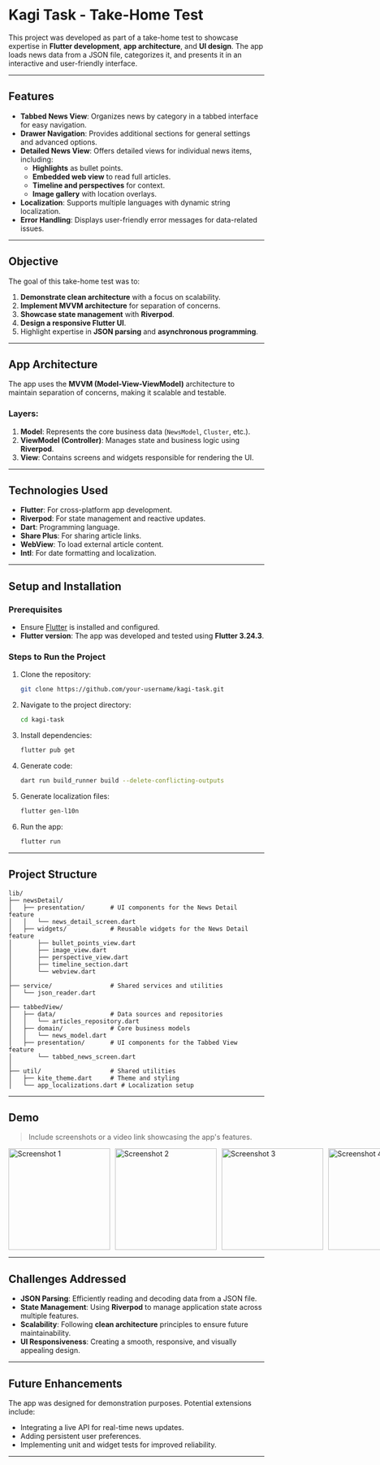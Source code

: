 # **Kagi Task - Take-Home Test**

This project was developed as part of a take-home test to showcase expertise in **Flutter development**, **app architecture**, and **UI design**. The app loads news data from a JSON file, categorizes it, and presents it in an interactive and user-friendly interface.

---

## **Features**
- **Tabbed News View**: Organizes news by category in a tabbed interface for easy navigation.
- **Drawer Navigation**: Provides additional sections for general settings and advanced options.
- **Detailed News View**: Offers detailed views for individual news items, including:
  - **Highlights** as bullet points.
  - **Embedded web view** to read full articles.
  - **Timeline and perspectives** for context.
  - **Image gallery** with location overlays.
- **Localization**: Supports multiple languages with dynamic string localization.
- **Error Handling**: Displays user-friendly error messages for data-related issues.

---

## **Objective**
The goal of this take-home test was to:
1. **Demonstrate clean architecture** with a focus on scalability.
2. **Implement MVVM architecture** for separation of concerns.
3. **Showcase state management** with **Riverpod**.
4. **Design a responsive Flutter UI**.
5. Highlight expertise in **JSON parsing** and **asynchronous programming**.

---

## **App Architecture**
The app uses the **MVVM (Model-View-ViewModel)** architecture to maintain separation of concerns, making it scalable and testable.

### Layers:
1. **Model**: Represents the core business data (`NewsModel`, `Cluster`, etc.).
2. **ViewModel (Controller)**: Manages state and business logic using **Riverpod**.
3. **View**: Contains screens and widgets responsible for rendering the UI.

---

## **Technologies Used**
- **Flutter**: For cross-platform app development.
- **Riverpod**: For state management and reactive updates.
- **Dart**: Programming language.
- **Share Plus**: For sharing article links.
- **WebView**: To load external article content.
- **Intl**: For date formatting and localization.

---

## **Setup and Installation**

### Prerequisites
- Ensure [Flutter](https://docs.flutter.dev/get-started/install) is installed and configured.
- **Flutter version**: The app was developed and tested using **Flutter 3.24.3**.

### Steps to Run the Project
1. Clone the repository:
   ```bash
   git clone https://github.com/your-username/kagi-task.git
   ```
2. Navigate to the project directory:
   ```bash
   cd kagi-task
   ```
3. Install dependencies:
   ```bash
   flutter pub get
   ```
4. Generate code:
   ```bash
   dart run build_runner build --delete-conflicting-outputs
   ```
5. Generate localization files:
   ```bash
   flutter gen-l10n
   ```
6. Run the app:
   ```bash
   flutter run
   ```

---

## **Project Structure**

```
lib/
├── newsDetail/
│   ├── presentation/       # UI components for the News Detail feature
│   │   └── news_detail_screen.dart
│   ├── widgets/            # Reusable widgets for the News Detail feature
│       ├── bullet_points_view.dart
│       ├── image_view.dart
│       ├── perspective_view.dart
│       ├── timeline_section.dart
│       └── webview.dart
│
├── service/                # Shared services and utilities
│   └── json_reader.dart
│
├── tabbedView/
│   ├── data/               # Data sources and repositories
│   │   └── articles_repository.dart
│   ├── domain/             # Core business models
│   │   └── news_model.dart
│   ├── presentation/       # UI components for the Tabbed View feature
│       └── tabbed_news_screen.dart
│
├── util/                   # Shared utilities
│   ├── kite_theme.dart     # Theme and styling
│   └── app_localizations.dart # Localization setup
```

---

## **Demo**
> Include screenshots or a video link showcasing the app's features.

<div style="display: flex; flex-wrap: nowrap; gap: 10px;">
  <img src="https://github.com/user-attachments/assets/345595a6-ee6c-479d-b90a-50dd9735ab25" alt="Screenshot 1" width="200">
  <img src="https://github.com/user-attachments/assets/0b4d212e-f78a-43fd-a2ff-d5aaf569b862" alt="Screenshot 2" width="200">
  <img src="https://github.com/user-attachments/assets/6680a763-7c8c-4e70-98e1-9dae0098e5ce" alt="Screenshot 3" width="200">
  <img src="https://github.com/user-attachments/assets/290870b2-8613-4d66-b58b-13909dd74a6e" alt="Screenshot 4" width="200">
</div>

---

## **Challenges Addressed**
- **JSON Parsing**: Efficiently reading and decoding data from a JSON file.
- **State Management**: Using **Riverpod** to manage application state across multiple features.
- **Scalability**: Following **clean architecture** principles to ensure future maintainability.
- **UI Responsiveness**: Creating a smooth, responsive, and visually appealing design.

---

## **Future Enhancements**
The app was designed for demonstration purposes. Potential extensions include:
- Integrating a live API for real-time news updates.
- Adding persistent user preferences.
- Implementing unit and widget tests for improved reliability.

--- 
